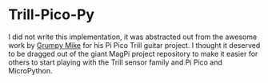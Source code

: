# Trill-Pico-Py

I did not write this implementation, it was abstracted out from the awesome work by [Grumpy Mike](https://github.com/Grumpy-Mike/Mikes-Pi-Bakery/) for his Pi Pico Trill guitar project. I thought it deserved to be dragged out of the giant MagPi project repository to make it easier for others to start playing with the Trill sensor family and Pi Pico and MicroPython.
